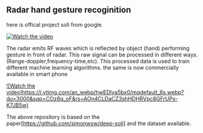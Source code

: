 ## Radar hand gesture recoginition 
here is offical project soli from google.


[![Watch the video](https://i.ytimg.com/an_webp/0QNiZfSsPc0/mqdefault_6s.webp?du=3000&sqp=CLuorPoF&rs=AOn4CLBqLJwQaUKTJaXOyBQf_TpO1EZjWw)](https://www.youtube.com/watch?v=0QNiZfSsPc0&t=2s)

The radar emits RF waves which is reflected by object (hand) performing gesture in front of radar. This raw signal can be processed in different ways.(Range-doppler,frequency-time,etc).
This processed data is used to train different machine learning algorithms.
the same is now commercially available in smart phone

[![Watch the video]https://i.ytimg.com/an_webp/hwEDIya5bx0/mqdefault_6s.webp?du=3000&sqp=COz8q_oF&rs=AOn4CLDaCZ3shHDHRVpc8GFrUPx-K7JB5w)](https://www.youtube.com/watch?v=hwEDIya5bx0)

The above repository is based on the paper[https://github.com/simonwsw/deep-soli] and the dataset available.
